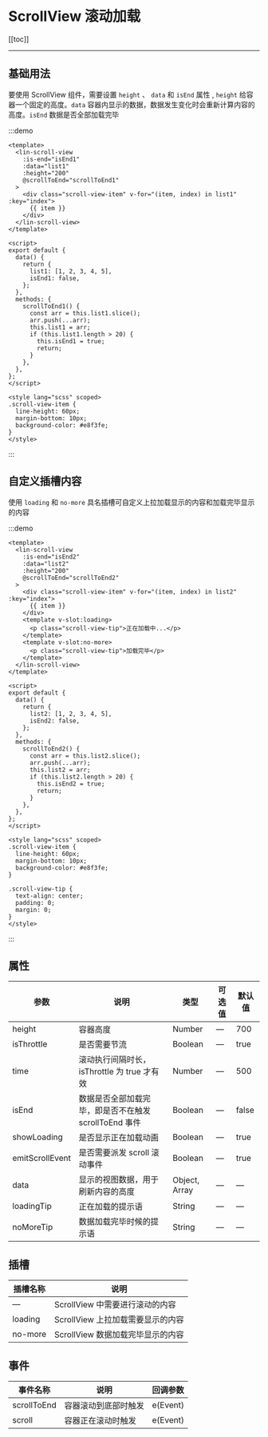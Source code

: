 # ScrollView 滚动加载

[[toc]]

---

## 基础用法

要使用 ScrollView 组件，需要设置 `height` 、 `data` 和 `isEnd` 属性 , `height` 给容器一个固定的高度。`data` 容器内显示的数据，数据发生变化时会重新计算内容的高度。`isEnd` 数据是否全部加载完毕

:::demo

```vue
<template>
  <lin-scroll-view
    :is-end="isEnd1"
    :data="list1"
    :height="200"
    @scrollToEnd="scrollToEnd1"
  >
    <div class="scroll-view-item" v-for="(item, index) in list1" :key="index">
      {{ item }}
    </div>
  </lin-scroll-view>
</template>

<script>
export default {
  data() {
    return {
      list1: [1, 2, 3, 4, 5],
      isEnd1: false,
    };
  },
  methods: {
    scrollToEnd1() {
      const arr = this.list1.slice();
      arr.push(...arr);
      this.list1 = arr;
      if (this.list1.length > 20) {
        this.isEnd1 = true;
        return;
      }
    },
  },
};
</script>

<style lang="scss" scoped>
.scroll-view-item {
  line-height: 60px;
  margin-bottom: 10px;
  background-color: #e8f3fe;
}
</style>
```

:::

## 自定义插槽内容

使用 `loading` 和 `no-more` 具名插槽可自定义上拉加载显示的内容和加载完毕显示的内容

:::demo

```vue
<template>
  <lin-scroll-view
    :is-end="isEnd2"
    :data="list2"
    :height="200"
    @scrollToEnd="scrollToEnd2"
  >
    <div class="scroll-view-item" v-for="(item, index) in list2" :key="index">
      {{ item }}
    </div>
    <template v-slot:loading>
      <p class="scroll-view-tip">正在加载中...</p>
    </template>
    <template v-slot:no-more>
      <p class="scroll-view-tip">加载完毕</p>
    </template>
  </lin-scroll-view>
</template>

<script>
export default {
  data() {
    return {
      list2: [1, 2, 3, 4, 5],
      isEnd2: false,
    };
  },
  methods: {
    scrollToEnd2() {
      const arr = this.list2.slice();
      arr.push(...arr);
      this.list2 = arr;
      if (this.list2.length > 20) {
        this.isEnd2 = true;
        return;
      }
    },
  },
};
</script>

<style lang="scss" scoped>
.scroll-view-item {
  line-height: 60px;
  margin-bottom: 10px;
  background-color: #e8f3fe;
}

.scroll-view-tip {
  text-align: center;
  padding: 0;
  margin: 0;
}
</style>
```

:::

## 属性

| 参数            | 说明                                                  | 类型          | 可选值 | 默认值 |
| --------------- | ----------------------------------------------------- | ------------- | ------ | ------ |
| height          | 容器高度                                              | Number        | —      | 700    |
| isThrottle      | 是否需要节流                                          | Boolean       | —      | true   |
| time            | 滚动执行间隔时长，isThrottle 为 true 才有效           | Number        | —      | 500    |
| isEnd           | 数据是否全部加载完毕，即是否不在触发 scrollToEnd 事件 | Boolean       | —      | false  |
| showLoading     | 是否显示正在加载动画                                  | Boolean       | —      | true   |
| emitScrollEvent | 是否需要派发 scroll 滚动事件                          | Boolean       | —      | true   |
| data            | 显示的视图数据，用于刷新内容的高度                    | Object, Array | —      | —      |
| loadingTip      | 正在加载的提示语                                      | String        | —      | —      |
| noMoreTip       | 数据加载完毕时候的提示语                              | String        | —      | —      |

## 插槽

| 插槽名称 | 说明                              |
| -------- | --------------------------------- |
| —        | ScrollView 中需要进行滚动的内容   |
| loading  | ScrollView 上拉加载需要显示的内容 |
| no-more  | ScrollView 数据加载完毕显示的内容 |

## 事件

| 事件名称    | 说明                 | 回调参数 |
| ----------- | -------------------- | -------- |
| scrollToEnd | 容器滚动到底部时触发 | e(Event) |
| scroll      | 容器正在滚动时触发   | e(Event) |
